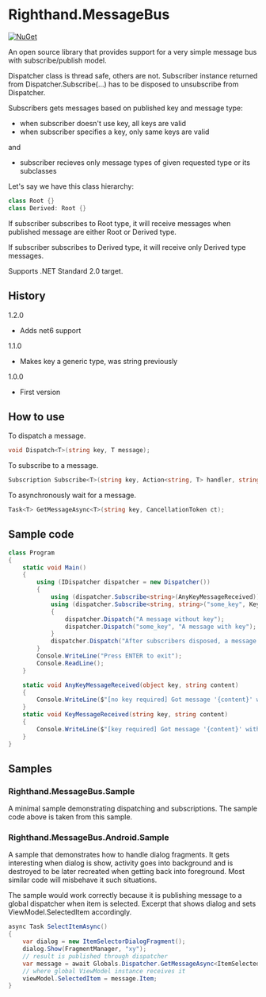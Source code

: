# Righthand.MessageBus

[![NuGet](https://img.shields.io/nuget/v/Righthand.MessageBus.svg)](https://www.nuget.org/packages/Righthand.MessageBus)

An open source library that provides support for a very simple message bus with subscribe/publish model.

Dispatcher class is thread safe, others are not.
Subscriber instance returned from Dispatcher.Subscribe<T>(...) has to be disposed to unsubscribe from Dispatcher.

Subscribers gets messages based on published key and message type:
- when subscriber doesn't use key, all keys are valid
- when subscriber specifies a key, only same keys are valid

and

- subscriber recieves only message types of given requested type or its subclasses

Let's say we have this class hierarchy:

```csharp
class Root {}
class Derived: Root {}
```

If subscriber subscribes to Root type, it will receive messages when published message are either Root or Derived type.

If subscriber subscribes to Derived type, it will receive only Derived type messages.

Supports .NET Standard 2.0 target.

## History

1.2.0

- Adds net6 support

1.1.0

- Makes key a generic type, was string previously

1.0.0

* First version

## How to use
To dispatch a message.
```csharp
void Dispatch<T>(string key, T message);
```
To subscribe to a message.
```csharp
Subscription Subscribe<T>(string key, Action<string, T> handler, string name = null);
```
To asynchronously wait for a message.
```csharp
Task<T> GetMessageAsync<T>(string key, CancellationToken ct);
```

## Sample code

```csharp
class Program
{
    static void Main()
    {
        using (IDispatcher dispatcher = new Dispatcher())
        {
            using (dispatcher.Subscribe<string>(AnyKeyMessageReceived)) // will receive any message with string type regardless of the key
            using (dispatcher.Subscribe<string, string>("some_key", KeyMessageReceived)) // will receive any message with string type where the key is the same
            {
                dispatcher.Dispatch("A message without key");
                dispatcher.Dispatch("some_key", "A message with key");
            }
            dispatcher.Dispatch("After subscribers disposed, a message without key"); // won't receive this message since subscribers have been disposed
        }
        Console.WriteLine("Press ENTER to exit");
        Console.ReadLine();
    }

    static void AnyKeyMessageReceived(object key, string content)
    {
        Console.WriteLine($"[no key required] Got message '{content}' with key '{key}'");
    }
    static void KeyMessageReceived(string key, string content)
    {
        Console.WriteLine($"[key required] Got message '{content}' with key '{key}'");
    }
}
```

## Samples

### Righthand.MessageBus.Sample

A minimal sample demonstrating dispatching and subscriptions. The sample code above is taken from this sample.

### Righthand.MessageBus.Android.Sample

A sample that demonstrates how to handle dialog fragments. It gets interesting when dialog is show,
activity goes into background and is destroyed to be later recreated when getting back into foreground.
Most similar code will misbehave it such situations.

The sample would work correctly because it is publishing message to a global dispatcher when item is selected.
Excerpt that shows dialog and sets ViewModel.SelectedItem accordingly.

```csharp
async Task SelectItemAsync()
{
    var dialog = new ItemSelectorDialogFragment();
    dialog.Show(FragmentManager, "xy");
    // result is published through dispatcher
    var message = await Globals.Dispatcher.GetMessageAsync<ItemSelectedMessage>(CancellationToken.None);
    // where global ViewModel instance receives it
    viewModel.SelectedItem = message.Item;
}
```